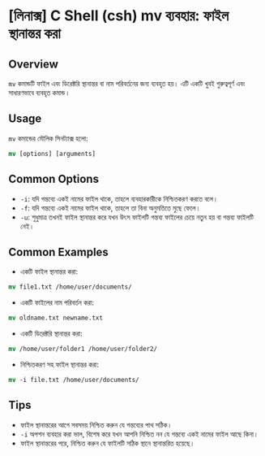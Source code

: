 # [লিনাক্স] C Shell (csh) mv ব্যবহার: ফাইল স্থানান্তর করা

## Overview
`mv` কমান্ডটি ফাইল এবং ডিরেক্টরি স্থানান্তর বা নাম পরিবর্তনের জন্য ব্যবহৃত হয়। এটি একটি খুবই গুরুত্বপূর্ণ এবং সাধারণভাবে ব্যবহৃত কমান্ড।

## Usage
`mv` কমান্ডের মৌলিক সিনট্যাক্স হলো:

```csh
mv [options] [arguments]
```

## Common Options
- `-i`: যদি গন্তব্যে একই নামের ফাইল থাকে, তাহলে ব্যবহারকারীকে নিশ্চিতকরণ করতে বলে।
- `-f`: যদি গন্তব্যে একই নামের ফাইল থাকে, তাহলে তা বিনা অনুমতিতে মুছে ফেলে।
- `-u`: শুধুমাত্র তখনই ফাইল স্থানান্তর করে যখন উৎস ফাইলটি গন্তব্য ফাইলের চেয়ে নতুন হয় বা গন্তব্য ফাইলটি নেই।

## Common Examples
- একটি ফাইল স্থানান্তর করা:

```csh
mv file1.txt /home/user/documents/
```

- একটি ফাইলের নাম পরিবর্তন করা:

```csh
mv oldname.txt newname.txt
```

- একটি ডিরেক্টরি স্থানান্তর করা:

```csh
mv /home/user/folder1 /home/user/folder2/
```

- নিশ্চিতকরণ সহ ফাইল স্থানান্তর করা:

```csh
mv -i file.txt /home/user/documents/
```

## Tips
- ফাইল স্থানান্তরের আগে সবসময় নিশ্চিত করুন যে গন্তব্যের পাথ সঠিক।
- `-i` অপশন ব্যবহার করা ভাল, বিশেষ করে যখন আপনি নিশ্চিত নন যে গন্তব্যে একই নামের ফাইল আছে কিনা।
- ফাইল স্থানান্তরের পরে, নিশ্চিত করুন যে ফাইলটি সঠিক স্থানে স্থানান্তরিত হয়েছে।